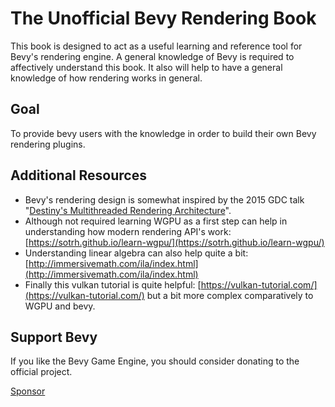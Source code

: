 # The Unofficial Bevy Rendering Book

This book is designed to act as a useful learning and reference tool for Bevy's rendering engine. A general knowledge of Bevy is required to affectively understand this book.
It also will help to have a general knowledge of how rendering works in general.

## Goal
To provide bevy users with the knowledge in order to build their own Bevy rendering plugins.

## Additional Resources
- Bevy's rendering design is somewhat inspired by the 2015 GDC talk "[Destiny's Multithreaded Rendering Architecture](http://advances.realtimerendering.com/destiny/gdc_2015/Tatarchuk_GDC_2015__Destiny_Renderer_web.pdf)".
- Although not required learning WGPU as a first step can help in understanding how modern rendering API's work: [https://sotrh.github.io/learn-wgpu/](https://sotrh.github.io/learn-wgpu/)
- Understanding linear algebra can also help quite a bit: [http://immersivemath.com/ila/index.html](http://immersivemath.com/ila/index.html)
- Finally this vulkan tutorial is quite helpful: [https://vulkan-tutorial.com/](https://vulkan-tutorial.com/) but a bit more complex comparatively to WGPU and bevy.

## Support Bevy
If you like the Bevy Game Engine, you should consider donating to the official project.

<a class="github-button" href="https://github.com/sponsors/cart" data-icon="octicon-heart" data-size="large" aria-label="Sponsor @cart on GitHub">Sponsor</a>